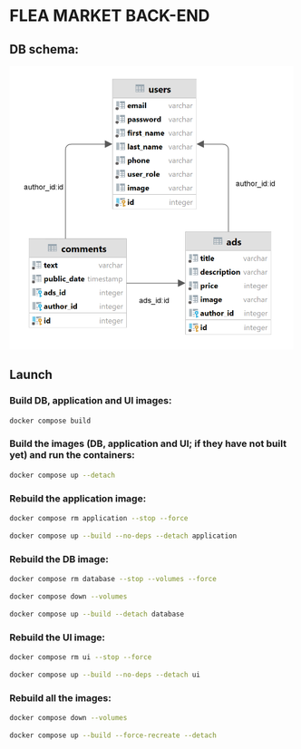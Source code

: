 # FLEA MARKET BACK-END

## DB schema:

<img src="schema.png" alt="DB schema" height="500"/>

## Launch

### Build DB, application and UI images:
```bash
docker compose build
```

### Build the images (DB, application and UI; if they have not built yet) and run the containers:
```bash
docker compose up --detach
```

### Rebuild the application image:
```bash
docker compose rm application --stop --force
```
```bash
docker compose up --build --no-deps --detach application
```

### Rebuild the DB image:
```bash
docker compose rm database --stop --volumes --force
```
```bash
docker compose down --volumes
```
```bash
docker compose up --build --detach database
```

### Rebuild the UI image:
```bash
docker compose rm ui --stop --force
```
```bash
docker compose up --build --no-deps --detach ui
```

### Rebuild all the images:
```bash
docker compose down --volumes
```
```bash
docker compose up --build --force-recreate --detach
```
